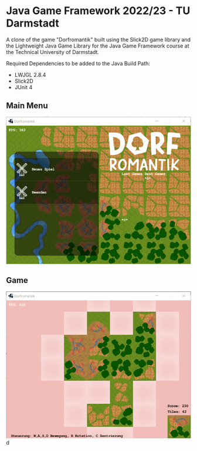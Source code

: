# Java Game Framework 2022/23 - TU Darmstadt

A clone of the game "Dorfromantik" built using the Slick2D game library and the Lightweight Java Game Library for the Java Game Framework course at the Technical University of Darmstadt.

Required Dependencies to be added to the Java Build Path:

- LWJGL 2.8.4
- Slick2D
- JUnit 4

## Main Menu

![Main Menu](example_images/main-menu.png)

## Game

![Game](example_images/game-screen.png) d